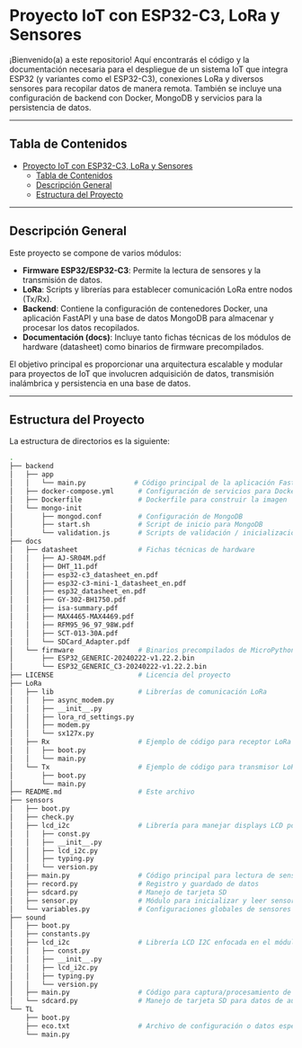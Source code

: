 # Proyecto IoT con ESP32-C3, LoRa y Sensores

¡Bienvenido(a) a este repositorio! Aquí encontrarás el código y la documentación necesaria para el despliegue de un sistema IoT que integra ESP32 (y variantes como el ESP32-C3), conexiones LoRa y diversos sensores para recopilar datos de manera remota. También se incluye una configuración de backend con Docker, MongoDB y servicios para la persistencia de datos.

---

## Tabla de Contenidos
- [Proyecto IoT con ESP32-C3, LoRa y Sensores](#proyecto-iot-con-esp32-c3-lora-y-sensores)
  - [Tabla de Contenidos](#tabla-de-contenidos)
  - [Descripción General](#descripción-general)
  - [Estructura del Proyecto](#estructura-del-proyecto)

---

## Descripción General

Este proyecto se compone de varios módulos:
- **Firmware ESP32/ESP32-C3**: Permite la lectura de sensores y la transmisión de datos.
- **LoRa**: Scripts y librerías para establecer comunicación LoRa entre nodos (Tx/Rx).
- **Backend**: Contiene la configuración de contenedores Docker, una aplicación FastAPI y una base de datos MongoDB para almacenar y procesar los datos recopilados.
- **Documentación (docs)**: Incluye tanto fichas técnicas de los módulos de hardware (datasheet) como binarios de firmware precompilados.

El objetivo principal es proporcionar una arquitectura escalable y modular para proyectos de IoT que involucren adquisición de datos, transmisión inalámbrica y persistencia en una base de datos.

---

## Estructura del Proyecto

La estructura de directorios es la siguiente:

```bash
.
├── backend
│   ├── app
│   │   └── main.py            # Código principal de la aplicación FastAPI
│   ├── docker-compose.yml      # Configuración de servicios para Docker
│   ├── Dockerfile              # Dockerfile para construir la imagen
│   └── mongo-init
│       ├── mongod.conf         # Configuración de MongoDB
│       ├── start.sh            # Script de inicio para MongoDB
│       └── validation.js       # Scripts de validación / inicialización de la BD
├── docs
│   ├── datasheet               # Fichas técnicas de hardware
│   │   ├── AJ-SR04M.pdf
│   │   ├── DHT_11.pdf
│   │   ├── esp32-c3_datasheet_en.pdf
│   │   ├── esp32-c3-mini-1_datasheet_en.pdf
│   │   ├── esp32_datasheet_en.pdf
│   │   ├── GY-302-BH1750.pdf
│   │   ├── isa-summary.pdf
│   │   ├── MAX4465-MAX4469.pdf
│   │   ├── RFM95_96_97_98W.pdf
│   │   ├── SCT-013-30A.pdf
│   │   └── SDCard_Adapter.pdf
│   └── firmware                # Binarios precompilados de MicroPython
│       ├── ESP32_GENERIC-20240222-v1.22.2.bin
│       └── ESP32_GENERIC_C3-20240222-v1.22.2.bin
├── LICENSE                     # Licencia del proyecto
├── LoRa
│   ├── lib                     # Librerías de comunicación LoRa
│   │   ├── async_modem.py
│   │   ├── __init__.py
│   │   ├── lora_rd_settings.py
│   │   ├── modem.py
│   │   └── sx127x.py
│   ├── Rx                      # Ejemplo de código para receptor LoRa
│   │   ├── boot.py
│   │   └── main.py
│   └── Tx                      # Ejemplo de código para transmisor LoRa
│       ├── boot.py
│       └── main.py
├── README.md                   # Este archivo
├── sensors
│   ├── boot.py
│   ├── check.py
│   ├── lcd_i2c                 # Librería para manejar displays LCD por I2C
│   │   ├── const.py
│   │   ├── __init__.py
│   │   ├── lcd_i2c.py
│   │   ├── typing.py
│   │   └── version.py
│   ├── main.py                 # Código principal para lectura de sensores
│   ├── record.py               # Registro y guardado de datos
│   ├── sdcard.py               # Manejo de tarjeta SD
│   ├── sensor.py               # Módulo para inicializar y leer sensores
│   └── variables.py            # Configuraciones globales de sensores
├── sound
│   ├── boot.py
│   ├── constants.py
│   ├── lcd_i2c                 # Librería LCD I2C enfocada en el módulo de sonido
│   │   ├── const.py
│   │   ├── __init__.py
│   │   ├── lcd_i2c.py
│   │   ├── typing.py
│   │   └── version.py
│   ├── main.py                 # Código para captura/procesamiento de sonido
│   └── sdcard.py               # Manejo de tarjeta SD para datos de audio
└── TL
    ├── boot.py
    ├── eco.txt                 # Archivo de configuración o datos específicos
    └── main.py
